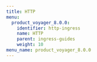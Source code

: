 ```yaml
---
title: HTTP
menu:
  product_voyager_8.0.0:
    identifier: http-ingress
    name: HTTP
    parent: ingress-guides
    weight: 10
menu_name: product_voyager_8.0.0
---
```

